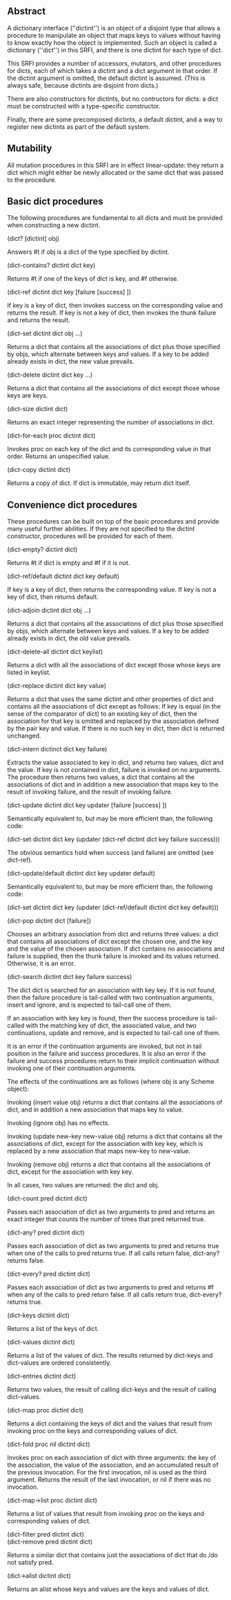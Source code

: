 ## Abstract

A dictionary interface (''dictint'') is an object of a disjoint type that allows
a procedure to manipulate an object that maps keys to values
without having to know exactly how the object is implemented.
Such an object is called a dictionary (''dict'') in this SRFI,
and there is one dictint for each type of dict.

This SRFI provides
a number of accessors, mutators, and other procedures for dicts,
each of which takes a dictint and a dict argument in that order.
If the dictint argument is omitted, the default dictint is assumed.
(This is always safe, because dictints are disjoint from dicts.)

There are also constructors for dictints,
but no contructors for dicts: a dict must be constructed with
a type-specific constructor.

Finally, there are some precomposed dictints, a default dictint,
and a way to register new dictints as part of the default system.

## Mutability

All mutation procedures in this SRFI are in effect linear-update:
they return a dict which might either be newly allocated
or the same dict that was passed to the procedure.

## Basic dict procedures

The following procedures are fundamental to all dicts
and must be provided when constructing a new dictint.

(dict? [dictint] obj)

Answers #t if obj is a dict of the type specified by dictint.

(dict-contains? dictint dict key)

Returns #t if one of the keys of dict is key, and #f otherwise.

(dict-ref dictint dict key [failure [success] ])

If key is a key of dict, then invokes success on the corresponding value
and returns the result.
If key is not a key of dict, then invokes the thunk failure and
returns the result.

(dict-set dictint dict obj ...)

Returns a dict that contains all the associations of dict
plus those specified by objs, which alternate between keys and values.
If a key to be added already exists in dict, the new value prevails.

(dict-delete dictint dict key ...)

Returns a dict that contains all the associations of dict except those
whose keys are keys.

(dict-size dictint dict)

Returns an exact integer representing the number of associations in dict.

(dict-for-each proc dictint dict)

Invokes proc on each key of the dict and its corresponding value in that order.
Returns an unspecified value.

(dict-copy dictint dict)

Returns a copy of dict.  If dict is immutable, may return dict itself.

## Convenience dict procedures

These procedures can be built on top of the basic procedures
and provide many useful further abilities.  If they are not
specified to the dictint constructor, procedures will be provided
for each of them.

(dict-empty? dictint dict)

Returns #t if dict is empty and #f if it is not.

(dict-ref/default dictint dict key default)

If key is a key of dict, then returns the corresponding value.
If key is not a key of dict, then returns default.

(dict-adjoin dictint dict obj ...)

Returns a dict that contains all the associations of dict
plus those spsecified by objs, which alternate between keys and values.
If a key to be added already exists in dict, the old value prevails.

(dict-delete-all dictint dict keylist)

Returns a dict with all the associations of dict except those whose
keys are listed in keylist.

(dict-replace dictint dict key value)

Returns a dict that uses the same dictint and other properties of dict
and contains all the associations of dict except as follows:
If key is equal (in the sense of the comparator of dict) to an existing key of dict,
then the association for that key is omitted and replaced by the association
defined by the pair key and value. If there is no such key in dict,
then dict is returned unchanged.

(dict-intern dictinct dict key failure)

Extracts the value associated to key in dict, and returns two values, dict and the value.
If key is not contained in dict, failure is invoked on no arguments.
The procedure then returns two values, a dict that contains all the associations of dict
and in addition a new association that maps key to the result of invoking failure, 
and the result of invoking failure.

(dict-update dictint dict key updater [failure [success] ])

Semantically equivalent to, but may be more efficient than, the following code:

  (dict-set dictint dict key (updater (dict-ref dictint dict key failure success)))

The obvious semantics hold when success (and failure) are omitted (see dict-ref).

(dict-update/default dictint dict key updater default)

Semantically equivalent to, but may be more efficient than, the following code:

  (dict-set dictint dict key (updater (dict-ref/default dictint dict key default)))

(dict-pop dictint dict [failure])

Chooses an arbitrary association from dict and returns three values:
a dict that contains all associations of dict except the chosen one,
and the key and the value of the chosen association. 
If dict contains no associations and failure is supplied,
then the thunk failure is invoked and its values returned.
Otherwise, it is an error.

(dict-search dictint dict key failure success)

The dict dict is searched for an association with key key.
If it is not found, then the failure procedure is tail-called
with two continuation arguments, insert and ignore,
and is expected to tail-call one of them.

If an association with key key is found, then the success procedure is tail-called
with the matching key of dict, the associated value,
and two continuations, update and remove, and is expected to tail-call one of them.

It is an error if the continuation arguments are invoked,
but not in tail position in the failure and success procedures.
It is also an error if the failure and success procedures
return to their implicit continuation without invoking
one of their continuation arguments.

The effects of the continuations are as follows
(where obj is any Scheme object):

Invoking (insert value obj) returns a dict that
contains all the associations of dict,
and in addition a new association that maps key to value.

Invoking (ignore obj) has no effects.

Invoking (update new-key new-value obj) returns a dict that
contains all the associations of dict,
except for the association with key key,
which is replaced by a new association that maps new-key to new-value.

Invoking (remove obj) returns a dict that
contains all the associations of dict,
except for the association with key key.

In all cases, two values are returned:
the dict and obj.

(dict-count pred dictint dict)

Passes each association of dict as two arguments to pred
and returns an exact integer that counts the number of times
that pred returned true.

(dict-any? pred dictint dict)

Passes each association of dict as two arguments to pred
and returns true when one of the calls to pred returns true.
If all calls return false, dict-any? returns false.

(dict-every? pred dictint dict)

Passes each association of dict as two arguments to pred
and returns #f when any of the calls to pred return false.
If all calls return true, dict-every? returns true.

(dict-keys dictint dict)

Returns a list of the keys of dict.

(dict-values dictint dict)

Returns a list of the values of dict.  The results returned
by dict-keys and dict-values are ordered consistently.

(dict-entries dictint dict)

Returns two values, the result of calling dict-keys and the
result of calling dict-values.

(dict-map proc dictint dict)

Returns a dict containing the keys of dict and the values that result
from invoking proc on the keys and corresponding values of dict.

(dict-fold proc nil dictint dict)

Invokes proc on each association of dict with three arguments:
the key of the association, the value of the association,
and an accumulated result of the previous invocation. 
For the first invocation, nil is used as the third argument.
Returns the result of the last invocation,
or nil if there was no invocation.

(dict-map->list proc dictint dict)

Returns a list of values that result from invoking proc
on the keys and corresponding values of dict.

(dict-filter pred dictint dict)  
(dict-remove pred dictint dict)

Returns a similar dict that contains just the associations of dict
that do /do not satisfy pred.

(dict->alist dictint dict)

Returns an alist whose keys and values are the keys and values of dict.

